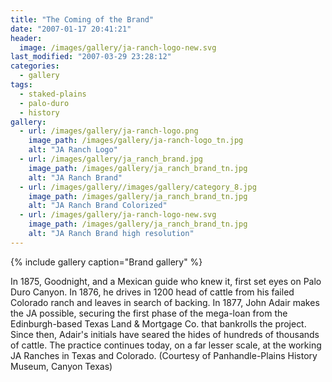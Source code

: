 ```yaml
---
title: "The Coming of the Brand"
date: "2007-01-17 20:41:21"
header:
  image: /images/gallery/ja-ranch-logo-new.svg
last_modified: "2007-03-29 23:28:12"
categories:
  - gallery
tags:
  - staked-plains
  - palo-duro
  - history   
gallery:
  - url: /images/gallery/ja-ranch-logo.png
    image_path: /images/gallery/ja-ranch-logo_tn.jpg
    alt: "JA Ranch Logo"  
  - url: /images/gallery/ja_ranch_brand.jpg
    image_path: /images/gallery/ja_ranch_brand_tn.jpg
    alt: "JA Ranch Brand"  
  - url: /images/gallery//images/gallery/category_8.jpg
    image_path: /images/gallery/ja_ranch_brand_tn.jpg
    alt: "JA Ranch Brand Colorized"  
  - url: /images/gallery/ja-ranch-logo-new.svg
    image_path: /images/gallery/ja_ranch_brand_tn.jpg
    alt: "JA Ranch Brand high resolution"    
---
```

{% include gallery caption="Brand gallery" %}

In 1875, Goodnight, and a Mexican guide who knew it, first set eyes on Palo Duro Canyon. In 1876, he drives in 1200 head of cattle from his failed Colorado ranch and leaves in search of backing. In 1877, John Adair makes the JA possible, securing the first phase of the mega-loan from the Edinburgh-based Texas Land & Mortgage Co. that bankrolls the project. Since then, Adair's initials have seared the hides of hundreds of thousands of cattle. The practice continues today, on a far lesser scale, at the working JA Ranches in Texas and Colorado. (Courtesy of Panhandle-Plains History Museum, Canyon Texas)

